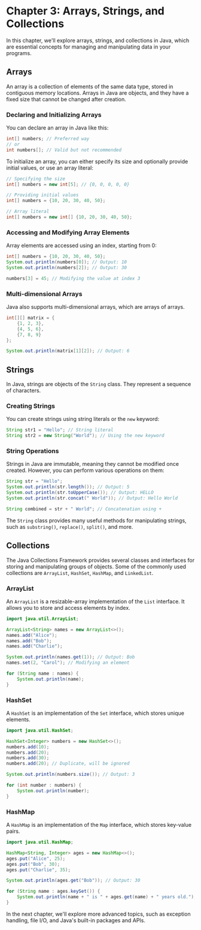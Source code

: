 # Chapter 3: Arrays, Strings, and Collections

In this chapter, we'll explore arrays, strings, and collections in Java, which are essential concepts for managing and manipulating data in your programs.

## Arrays

An array is a collection of elements of the same data type, stored in contiguous memory locations. Arrays in Java are objects, and they have a fixed size that cannot be changed after creation.

### Declaring and Initializing Arrays

You can declare an array in Java like this:

```java
int[] numbers; // Preferred way
// or
int numbers[]; // Valid but not recommended
```

To initialize an array, you can either specify its size and optionally provide initial values, or use an array literal:

```java
// Specifying the size
int[] numbers = new int[5]; // {0, 0, 0, 0, 0}

// Providing initial values
int[] numbers = {10, 20, 30, 40, 50};

// Array literal
int[] numbers = new int[] {10, 20, 30, 40, 50};
```

### Accessing and Modifying Array Elements

Array elements are accessed using an index, starting from 0:

```java
int[] numbers = {10, 20, 30, 40, 50};
System.out.println(numbers[0]); // Output: 10
System.out.println(numbers[2]); // Output: 30

numbers[3] = 45; // Modifying the value at index 3
```

### Multi-dimensional Arrays

Java also supports multi-dimensional arrays, which are arrays of arrays.

```java
int[][] matrix = {
    {1, 2, 3},
    {4, 5, 6},
    {7, 8, 9}
};

System.out.println(matrix[1][2]); // Output: 6
```

## Strings

In Java, strings are objects of the `String` class. They represent a sequence of characters.

### Creating Strings

You can create strings using string literals or the `new` keyword:

```java
String str1 = "Hello"; // String literal
String str2 = new String("World"); // Using the new keyword
```

### String Operations

Strings in Java are immutable, meaning they cannot be modified once created. However, you can perform various operations on them:

```java
String str = "Hello";
System.out.println(str.length()); // Output: 5
System.out.println(str.toUpperCase()); // Output: HELLO
System.out.println(str.concat(" World")); // Output: Hello World

String combined = str + " World"; // Concatenation using +
```

The `String` class provides many useful methods for manipulating strings, such as `substring()`, `replace()`, `split()`, and more.

## Collections

The Java Collections Framework provides several classes and interfaces for storing and manipulating groups of objects. Some of the commonly used collections are `ArrayList`, `HashSet`, `HashMap`, and `LinkedList`.

### ArrayList

An `ArrayList` is a resizable-array implementation of the `List` interface. It allows you to store and access elements by index.

```java
import java.util.ArrayList;

ArrayList<String> names = new ArrayList<>();
names.add("Alice");
names.add("Bob");
names.add("Charlie");

System.out.println(names.get(1)); // Output: Bob
names.set(2, "Carol"); // Modifying an element

for (String name : names) {
    System.out.println(name);
}
```

### HashSet

A `HashSet` is an implementation of the `Set` interface, which stores unique elements.

```java
import java.util.HashSet;

HashSet<Integer> numbers = new HashSet<>();
numbers.add(10);
numbers.add(20);
numbers.add(30);
numbers.add(20); // Duplicate, will be ignored

System.out.println(numbers.size()); // Output: 3

for (int number : numbers) {
    System.out.println(number);
}
```

### HashMap

A `HashMap` is an implementation of the `Map` interface, which stores key-value pairs.

```java
import java.util.HashMap;

HashMap<String, Integer> ages = new HashMap<>();
ages.put("Alice", 25);
ages.put("Bob", 30);
ages.put("Charlie", 35);

System.out.println(ages.get("Bob")); // Output: 30

for (String name : ages.keySet()) {
    System.out.println(name + " is " + ages.get(name) + " years old.");
}
```

In the next chapter, we'll explore more advanced topics, such as exception handling, file I/O, and Java's built-in packages and APIs.